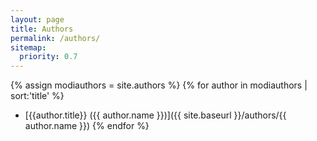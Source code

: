 ```yaml
---
layout: page
title: Authors
permalink: /authors/
sitemap:
  priority: 0.7
---
```

{% assign modiauthors = site.authors %}
{% for author in modiauthors | sort:'title' %}
* [{{author.title}} ({{ author.name }})]({{ site.baseurl }}/authors/{{ author.name }})
{% endfor %}
